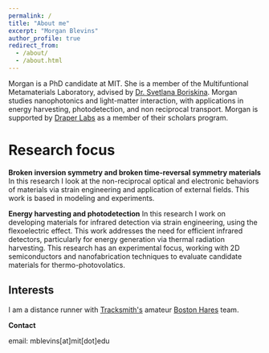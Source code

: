 ```yaml
---
permalink: /
title: "About me"
excerpt: "Morgan Blevins"
author_profile: true
redirect_from: 
  - /about/
  - /about.html
---
```


Morgan is a PhD candidate at MIT. She is a member of the Multifuntional Metamaterials Laboratory, advised by [Dr. Svetlana Boriskina](https://sboriskina.mit.edu/). Morgan studies nanophotonics and light-matter interaction, with applications in energy harvesting, photodetection, and non reciprocal transport. Morgan is supported by [Draper Labs](https://www.draper.com/) as a member of their scholars program.

Research focus
======
**Broken inversion symmetry and broken time-reversal symmetry materials** In this research I look at the non-reciprocal optical and electronic behaviors of materials via strain engineering and application of external fields. This work is based in modeling and experiments.

**Energy harvesting and photodetection** In this research I work on developing materials for infrared detection via strain engineering, using the flexoelectric effect. This work addresses the need for efficient infrared detectors, particularly for energy generation via thermal radiation harvesting. This research has an experimental focus, working with 2D semiconductors and nanofabrication techniques to evaluate candidate materials for thermo-photovolatics. 

Interests
------
I am a distance runner with [Tracksmith's](https://www.tracksmith.com/) amateur [Boston Hares](https://www.strava.com/clubs/582006) team.

**Contact**

email: mblevins[at]mit[dot]edu

